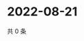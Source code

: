 # 2022-08-21

共 0 条

<!-- BEGIN WEIBO -->
<!-- 最后更新时间 Sun Aug 21 2022 20:27:13 GMT+0800 (China Standard Time) -->

<!-- END WEIBO -->
